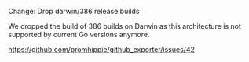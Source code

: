 Change: Drop darwin/386 release builds

We dropped the build of 386 builds on Darwin as this architecture is not
supported by current Go versions anymore.

https://github.com/promhippie/github_exporter/issues/42
